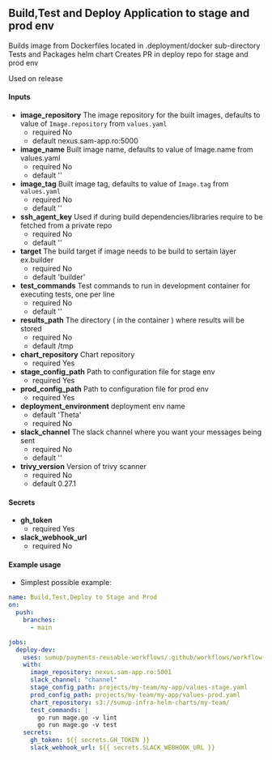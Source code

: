 ## Build,Test and Deploy Application to stage and prod env

Builds image from Dockerfiles located in .deployment/docker sub-directory
Tests and Packages helm chart
Creates PR in deploy repo for stage and prod env

Used on release

#### Inputs
  - **image_repository**  The image repository for the built images, defaults to value of `Image.repository` from `values.yaml`
      - required No
      - default nexus.sam-app.ro:5000
  - **image_name**  Built image name, defaults to value of Image.name from values.yaml
      - required No
      - default ''
  - **image_tag** Built image tag, defaults to value of `Image.tag` from `values.yaml`
      - required No
      - default ''
  - **ssh_agent_key** Used if during build dependencies/libraries require to be fetched from a  private repo
      - required No
      - default ''
  - **target** The build target if image needs to be build to sertain layer ex.builder
      - required No
      - default 'builder'
  - **test_commands** Test commands to run in development container for executing tests, one per line
      - required No
      - default ''
  - **results_path** The directory ( in the container ) where results will be stored
      - required No
      - default /tmp
  - **chart_repository** Chart repository 
      - required Yes
  - **stage_config_path**  Path to configuration file for stage env
      - required Yes
  - **prod_config_path**  Path to configuration file for prod env
      - required Yes
  - **deployment_environment** deployment env name
      - default 'Theta'
      - required No
  - **slack_channel** The slack channel where you want your messages being sent
      - required No
      - default ''
  - **trivy_version** Version of trivy scanner
      - required No
      - default 0.27.1

#### Secrets
  - **gh_token**
      - required Yes
  - **slack_webhook_url**
      - required No

#### Example usage

 - Simplest possible example:

```yaml
name: Build,Test,Deploy to Stage and Prod
on:  
  push:
    branches:
      - main

jobs:
  deploy-dev:
    uses: sumup/payments-reusable-workflows/.github/workflows/workflow-build-deploy-dev.yaml
    with:
      image_repository: nexus.sam-app.ro:5001
      slack_channel: "channel"
      stage_config_path: projects/my-team/my-app/values-stage.yaml
      prod_config_path: projects/my-team/my-app/values-prod.yaml
      chart_repository: s3://sumup-infra-helm-charts/my-team/
      test_commands: |
        go run mage.go -v lint
        go run mage.go -v test
    secrets:
      gh_token: ${{ secrets.GH_TOKEN }}
      slack_webhook_url: ${{ secrets.SLACK_WEBHOOK_URL }}

```
